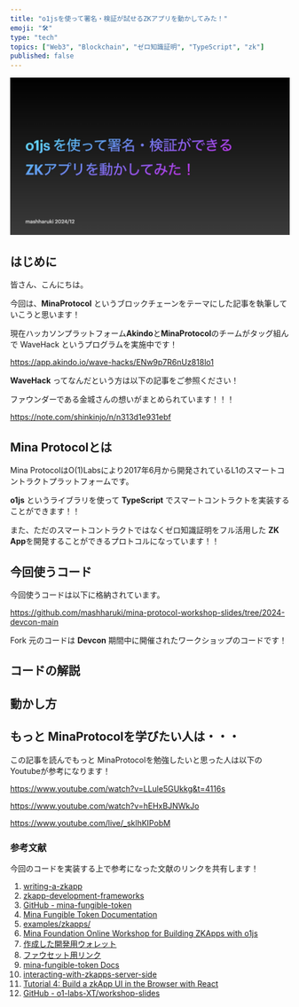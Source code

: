 ```yaml
---
title: "o1jsを使って署名・検証が試せるZKアプリを動かしてみた！"
emoji: "🛠"
type: "tech"
topics: ["Web3", "Blockchain", "ゼロ知識証明", "TypeScript", "zk"]
published: false
---
```


![](/images/mina-protocol_2/0.jpeg)

## はじめに

皆さん、こんにちは。

今回は、**MinaProtocol** というブロックチェーンをテーマにした記事を執筆していこうと思います！

現在ハッカソンプラットフォーム**Akindo**と**MinaProtocol**のチームがタッグ組んで WaveHack というプログラムを実施中です！

https://app.akindo.io/wave-hacks/ENw9p7R6nUz818lo1

**WaveHack** ってなんだという方は以下の記事をご参照ください！

ファウンダーである金城さんの想いがまとめられています！！！

https://note.com/shinkinjo/n/n313d1e931ebf

## Mina Protocolとは

Mina ProtocolはO(1)Labsにより2017年6月から開発されているL1のスマートコントラクトプラットフォームです。

**o1js** というライブラリを使って **TypeScript** でスマートコントラクトを実装することができます！！

また、ただのスマートコントラクトではなくゼロ知識証明をフル活用した **ZK App**を開発することができるプロトコルになっています！！

## 今回使うコード

今回使うコードは以下に格納されています。

https://github.com/mashharuki/mina-protocol-workshop-slides/tree/2024-devcon-main

Fork 元のコードは **Devcon** 期間中に開催されたワークショップのコードです！

## コードの解説

## 動かし方

## もっと MinaProtocolを学びたい人は・・・

この記事を読んでもっと MinaProtocolを勉強したいと思った人は以下のYoutubeが参考になります！

https://www.youtube.com/watch?v=LLule5GUkkg&t=4116s

https://www.youtube.com/watch?v=hEHxBJNWkJo

https://www.youtube.com/live/_sklhKIPobM

### 参考文献

今回のコードを実装する上で参考になった文献のリンクを共有します！

1. [writing-a-zkapp](https://docs.minaprotocol.com/zkapps/writing-a-zkapp)
2. [zkapp-development-frameworks](https://docs.minaprotocol.com/zkapps/zkapp-development-frameworks)
3. [GitHub - mina-fungible-token](https://github.com/MinaFoundation/mina-fungible-token)
4. [Mina Fungible Token Documentation](https://minafoundation.github.io/mina-fungible-token/deploy.html)
5. [examples/zkapps/](https://github.com/o1-labs/docs2/tree/main/examples/zkapps/)
6. [Mina Foundation Online Workshop for Building ZKApps with o1js](https://www.youtube.com/watch?v=LLule5GUkkg&t=4116s)
7. [作成した開発用ウォレット](https://minascan.io/devnet/tx/5JuPC4hhNb83ufKmuRtj97jSSbdDURLTwTb6vmJL6k3Bv7Zi6uA7)
8. [ファウセット用リンク](https://faucet.minaprotocol.com/?address=B62qoFHxcia11kauLdy6f9B8yfB9QUkMRDTJhrXoKEgkuDzDSGU9MgU&explorer=minascan)
9. [mina-fungible-token Docs](https://minafoundation.github.io/mina-fungible-token/)
10. [interacting-with-zkapps-server-side](https://docs.minaprotocol.com/zkapps/tutorials/interacting-with-zkapps-server-side)
11. [Tutorial 4: Build a zkApp UI in the Browser with React](https://docs.minaprotocol.com/zkapps/tutorials/zkapp-ui-with-react)
12. [GitHub - o1-labs-XT/workshop-slides](https://github.com/o1-labs-XT/workshop-slides/tree/main)
